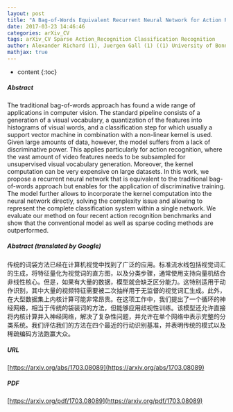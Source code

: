 ```yaml
---
layout: post
title: "A Bag-of-Words Equivalent Recurrent Neural Network for Action Recognition"
date: 2017-03-23 14:46:46
categories: arXiv_CV
tags: arXiv_CV Sparse Action_Recognition Classification Recognition
author: Alexander Richard (1), Juergen Gall (1) ((1) University of Bonn)
mathjax: true
---
```


* content
{:toc}

##### Abstract
The traditional bag-of-words approach has found a wide range of applications in computer vision. The standard pipeline consists of a generation of a visual vocabulary, a quantization of the features into histograms of visual words, and a classification step for which usually a support vector machine in combination with a non-linear kernel is used. Given large amounts of data, however, the model suffers from a lack of discriminative power. This applies particularly for action recognition, where the vast amount of video features needs to be subsampled for unsupervised visual vocabulary generation. Moreover, the kernel computation can be very expensive on large datasets. In this work, we propose a recurrent neural network that is equivalent to the traditional bag-of-words approach but enables for the application of discriminative training. The model further allows to incorporate the kernel computation into the neural network directly, solving the complexity issue and allowing to represent the complete classification system within a single network. We evaluate our method on four recent action recognition benchmarks and show that the conventional model as well as sparse coding methods are outperformed.

##### Abstract (translated by Google)
传统的词袋方法已经在计算机视觉中找到了广泛的应用。标准流水线包括视觉词汇的生成，将特征量化为视觉词的直方图，以及分类步骤，通常使用支持向量机结合非线性核心。但是，如果有大量的数据，模型就会缺乏区分能力。这特别适用于动作识别，其中大量的视频特征需要被二次抽样用于无监督的视觉词汇生成。此外，在大型数据集上内核计算可能非常昂贵。在这项工作中，我们提出了一个循环的神经网络，相当于传统的袋装词的方法，但能够应用歧视性训练。该模型还允许直接将内核计算并入神经网络，解决了复杂性问题，并允许在单个网络中表示完整的分类系统。我们评估我们的方法在四个最近的行动识别基准，并表明传统的模式以及稀疏编码方法跑赢大众。

##### URL
[https://arxiv.org/abs/1703.08089](https://arxiv.org/abs/1703.08089)

##### PDF
[https://arxiv.org/pdf/1703.08089](https://arxiv.org/pdf/1703.08089)

